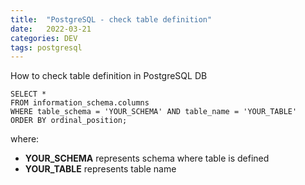 ```yaml
---
title:  "PostgreSQL - check table definition"
date:   2022-03-21
categories: DEV
tags: postgresql
---
```


How to check table definition in PostgreSQL DB

```postgresql
SELECT *
FROM information_schema.columns
WHERE table_schema = 'YOUR_SCHEMA' AND table_name = 'YOUR_TABLE'
ORDER BY ordinal_position;
```

where:
 * **YOUR_SCHEMA** represents schema where table is defined
 * **YOUR_TABLE** represents table name

